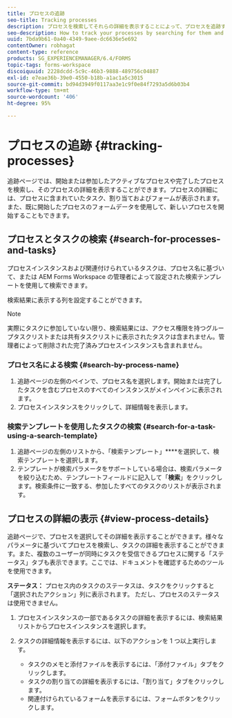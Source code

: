 ```yaml
---
title: プロセスの追跡
seo-title: Tracking processes
description: プロセスを検索してそれらの詳細を表示することによって、プロセスを追跡する方法。
seo-description: How to track your processes by searching for them and viewing their details.
uuid: 7bda9b61-0a40-4349-9aee-dc6636e5e692
contentOwner: robhagat
content-type: reference
products: SG_EXPERIENCEMANAGER/6.4/FORMS
topic-tags: forms-workspace
discoiquuid: 2228dcdd-5c9c-46b3-9888-489756c04887
exl-id: e7eae36b-39e0-4550-b18b-a1ac1a5c3015
source-git-commit: bd94d3949f0117aa3e1c9f0e84f7293a5d6b03b4
workflow-type: tm+mt
source-wordcount: '406'
ht-degree: 95%

---
```


# プロセスの追跡 {#tracking-processes}

追跡ページでは、開始または参加したアクティブなプロセスや完了したプロセスを検索し、そのプロセスの詳細を表示することができます。プロセスの詳細には、プロセスに含まれていたタスク、割り当ておよびフォームが表示されます。また、既に開始したプロセスのフォームデータを使用して、新しいプロセスを開始することもできます。

## プロセスとタスクの検索 {#search-for-processes-and-tasks}

プロセスインスタンスおよび関連付けられているタスクは、プロセス名に基づいて、または AEM Forms Workspace の管理者によって設定された検索テンプレートを使用して検索できます。

検索結果に表示する列を設定することができます。

>[!NOTE]
>
>実際にタスクに参加していない限り、検索結果には、アクセス権限を持つグループタスクリストまたは共有タスクリストに表示されたタスクは含まれません。管理者によって削除された完了済みプロセスインスタンスも含まれません。

### プロセス名による検索 {#search-by-process-name}

1. 追跡ページの左側のペインで、プロセス名を選択します。開始または完了したタスクを含むプロセスのすべてのインスタンスがメインペインに表示されます。
1. プロセスインスタンスをクリックして、詳細情報を表示します。

### 検索テンプレートを使用したタスクの検索 {#search-for-a-task-using-a-search-template}

1. 追跡ページの左側のリストから、「検索テンプレート」****&#x200B;を選択して、検索テンプレートを選択します。
1. テンプレートが検索パラメータをサポートしている場合は、検索パラメータを絞り込むため、テンプレートフィールドに記入して「**検索**」をクリックします。検索条件に一致する、参加したすべてのタスクのリストが表示されます。

## プロセスの詳細の表示 {#view-process-details}

追跡ページで、プロセスを選択してその詳細を表示することができます。様々なパラメータに基づいてプロセスを検索し、タスクの詳細を表示することができます。また、複数のユーザーが同時にタスクを受信できるプロセスに関する「ステータス」タブも表示できます。ここでは、ドキュメントを確認するためのツールを使用できます。

**ステータス：** プロセス内のタスクのステータスは、タスクをクリックすると「選択されたアクション」列に表示されます。 ただし、プロセスのステータスは使用できません。

1. プロセスインスタンスの一部であるタスクの詳細を表示するには、検索結果リストからプロセスインスタンスを選択します。
1. タスクの詳細情報を表示するには、以下のアクションを 1 つ以上実行します。

   * タスクのメモと添付ファイルを表示するには、「添付ファイル」タブをクリックします。
   * タスクの割り当ての詳細を表示するには、「割り当て」タブをクリックします。
   * 関連付けられているフォームを表示するには、フォームボタンをクリックします。
